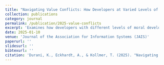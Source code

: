 ```yaml
---
title: "Navigating Value Conflicts: How Developers at Varied Levels of Moral Development Approach Decision-Making in Information Systems Development"
collection: publications
category: journal
permalink: /publication/2025-value-conflicts
excerpt: 'Examines how developers with different levels of moral development navigate value conflicts in IS development.'
date: 2025-01-10
venue: 'Journal of the Association for Information Systems (JAIS)'
paperurl: ''
slidesurl: ''
bibtexurl: ''
citation: 'Durani, K., Eckhardt, A., & Kollmer, T. (2025). "Navigating Value Conflicts: How Developers at Varied Levels of Moral Development Approach Decision-Making in Information Systems Development." <i>Journal of the Association for Information Systems</i>.'
---
```

